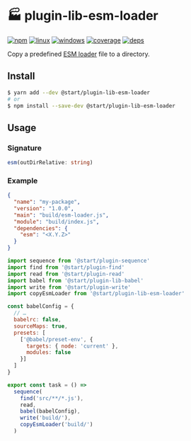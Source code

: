 # 🏭 plugin-lib-esm-loader

[![npm](https://img.shields.io/npm/v/@start/plugin-lib-esm-loader.svg?style=flat-square)](https://www.npmjs.com/package/@start/plugin-lib-esm-loader) [![linux](https://img.shields.io/travis/deepsweet/start/master.svg?label=linux&style=flat-square)](https://travis-ci.org/deepsweet/start) [![windows](https://img.shields.io/appveyor/ci/deepsweet/start/master.svg?label=windows&style=flat-square)](https://ci.appveyor.com/project/deepsweet/start) [![coverage](https://img.shields.io/codecov/c/github/deepsweet/start/master.svg?style=flat-square)](https://codecov.io/github/deepsweet/start) [![deps](https://david-dm.org/deepsweet/start.svg?path=packages/plugin-lib-esm-loader&style=flat-square)](https://david-dm.org/deepsweet/start?path=packages/plugin-lib-esm-loader)

Copy a predefined [ESM loader](https://github.com/standard-things/esm) file to a directory.

## Install

```sh
$ yarn add --dev @start/plugin-lib-esm-loader
# or
$ npm install --save-dev @start/plugin-lib-esm-loader
```

## Usage

### Signature

```ts
esm(outDirRelative: string)
```

### Example

```json
{
  "name": "my-package",
  "version": "1.0.0",
  "main": "build/esm-loader.js",
  "module": "build/index.js",
  "dependencies": {
    "esm": "<X.Y.Z>"
  }
}
```

```js
import sequence from '@start/plugin-sequence'
import find from '@start/plugin-find'
import read from '@start/plugin-read'
import babel from '@start/plugin-lib-babel'
import write from '@start/plugin-write'
import copyEsmLoader from '@start/plugin-lib-esm-loader'

const babelConfig = {
  // …
  babelrc: false,
  sourceMaps: true,
  presets: [
    ['@babel/preset-env', {
      targets: { node: 'current' },
      modules: false
    }]
  ]
}

export const task = () =>
  sequence(
    find('src/**/*.js'),
    read,
    babel(babelConfig),
    write('build/'),
    copyEsmLoader('build/')
  )
```
